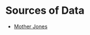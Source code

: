 # Sources of Data

- [Mother Jones](http://m.motherjones.com/politics/2012/12/mass-shootings-mother-jones-full-data)
